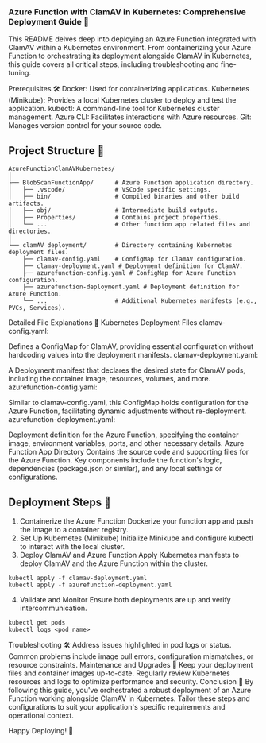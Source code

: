 ### Azure Function with ClamAV in Kubernetes: Comprehensive Deployment Guide 🚀

This README delves deep into deploying an Azure Function integrated with ClamAV within a Kubernetes environment. From containerizing your Azure Function to orchestrating its deployment alongside ClamAV in Kubernetes, this guide covers all critical steps, including troubleshooting and fine-tuning.

Prerequisites 🛠️
Docker: Used for containerizing applications.
Kubernetes (Minikube): Provides a local Kubernetes cluster to deploy and test the application.
kubectl: A command-line tool for Kubernetes cluster management.
Azure CLI: Facilitates interactions with Azure resources.
Git: Manages version control for your source code.
## Project Structure 📂
```
AzureFunctionClamAVKubernetes/
│
├── BlobScanFunctionApp/      # Azure Function application directory.
│   ├── .vscode/              # VSCode specific settings.
│   ├── bin/                  # Compiled binaries and other build artifacts.
│   ├── obj/                  # Intermediate build outputs.
│   ├── Properties/           # Contains project properties.
│   └── ...                   # Other function app related files and directories.
│
└── clamAV deployment/        # Directory containing Kubernetes deployment files.
    ├── clamav-config.yaml    # ConfigMap for ClamAV configuration.
    ├── clamav-deployment.yaml # Deployment definition for ClamAV.
    ├── azurefunction-config.yaml # ConfigMap for Azure Function configuration.
    ├── azurefunction-deployment.yaml # Deployment definition for Azure Function.
    └── ...                   # Additional Kubernetes manifests (e.g., PVCs, Services).
```

Detailed File Explanations 📑
Kubernetes Deployment Files
clamav-config.yaml:

Defines a ConfigMap for ClamAV, providing essential configuration without hardcoding values into the deployment manifests.
clamav-deployment.yaml:

A Deployment manifest that declares the desired state for ClamAV pods, including the container image, resources, volumes, and more.
azurefunction-config.yaml:

Similar to clamav-config.yaml, this ConfigMap holds configuration for the Azure Function, facilitating dynamic adjustments without re-deployment.
azurefunction-deployment.yaml:

Deployment definition for the Azure Function, specifying the container image, environment variables, ports, and other necessary details.
Azure Function App Directory
Contains the source code and supporting files for the Azure Function. Key components include the function's logic, dependencies (package.json or similar), and any local settings or configurations.

## Deployment Steps 🚀
1. Containerize the Azure Function
Dockerize your function app and push the image to a container registry.
2. Set Up Kubernetes (Minikube)
Initialize Minikube and configure kubectl to interact with the local cluster.
3. Deploy ClamAV and Azure Function
Apply Kubernetes manifests to deploy ClamAV and the Azure Function within the cluster.

```
kubectl apply -f clamav-deployment.yaml
kubectl apply -f azurefunction-deployment.yaml
```

4. Validate and Monitor
Ensure both deployments are up and verify intercommunication.

```
kubectl get pods
kubectl logs <pod_name>
```

Troubleshooting 🛠️
Address issues highlighted in pod logs or status. Common problems include image pull errors, configuration mismatches, or resource constraints.
Maintenance and Upgrades 🔄
Keep your deployment files and container images up-to-date. Regularly review Kubernetes resources and logs to optimize performance and security.
Conclusion 🎉
By following this guide, you've orchestrated a robust deployment of an Azure Function working alongside ClamAV in Kubernetes. Tailor these steps and configurations to suit your application's specific requirements and operational context.

Happy Deploying! 🚀


